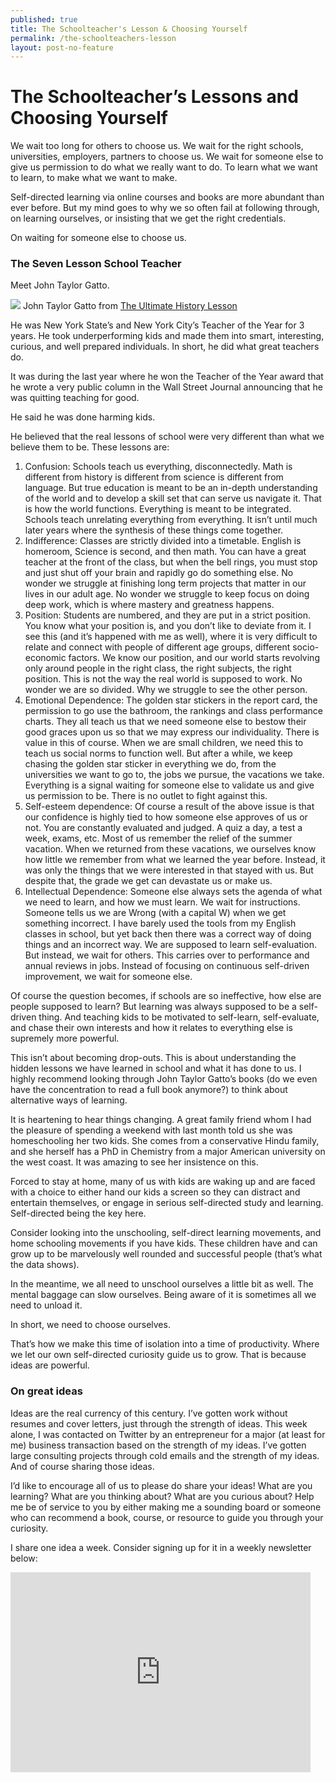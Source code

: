 ```yaml
---
published: true
title: The Schoolteacher's Lesson & Choosing Yourself
permalink: /the-schoolteachers-lesson
layout: post-no-feature
---
```

# The Schoolteacher’s Lessons and Choosing Yourself

We wait too long for others to choose us. We wait for the right 
schools, universities, employers, partners to choose us. We wait for 
someone else to give us permission to do what we really want to do. To 
learn what we want to learn, to make what we want to make.

Self-directed learning via online courses and books are more abundant
 than ever before. But my mind goes to why we so often fail at following
 through, on learning ourselves, or insisting that we get the right 
credentials.

On waiting for someone else to choose us.

### The Seven Lesson School Teacher

Meet John Taylor Gatto.

![](https://i0.wp.com/cdn-images-1.medium.com/max/800/0*MKdLCWBgpK7lm04B.jpeg?w=1080&ssl=1)
John Taylor Gatto from [The Ultimate History Lesson](https://tragedyandhope.com/th-films/the-ultimate-history-lesson/)

He was New York State’s and New York City’s Teacher of the Year for 3
 years. He took underperforming kids and made them into smart, 
interesting, curious, and well prepared individuals. In short, he did 
what great teachers do.

It was during the last year where he won the Teacher of the Year 
award that he wrote a very public column in the Wall Street Journal 
announcing that he was quitting teaching for good.

He said he was done harming kids.

He believed that the real lessons of school were very different than what we believe them to be. These lessons are:

1.  Confusion: Schools teach us everything, disconnectedly. Math is 
    different from history is different from science is different from 
    language. But true education is meant to be an in-depth understanding of
     the world and to develop a skill set that can serve us navigate it. 
    That is how the world functions. Everything is meant to be integrated. 
    Schools teach unrelating everything from everything. It isn’t until much
     later years where the synthesis of these things come together.
2.  Indifference:
     Classes are strictly divided into a timetable. English is homeroom, 
    Science is second, and then math. You can have a great teacher at the 
    front of the class, but when the bell rings, you must stop and just shut
     off your brain and rapidly go do something else. No wonder we struggle 
    at finishing long term projects that matter in our lives in our adult 
    age. No wonder we struggle to keep focus on doing deep work, which is 
    where mastery and greatness happens.
3.  Position: Students are 
    numbered, and they are put in a strict position. You know what your 
    position is, and you don’t like to deviate from it. I see this (and it’s
     happened with me as well), where it is very difficult to relate and 
    connect with people of different age groups, different socio-economic 
    factors. We know our position, and our world starts revolving only 
    around people in the right class, the right subjects, the right 
    position. This is not the way the real world is supposed to work. No 
    wonder we are so divided. Why we struggle to see the other person.
4.  Emotional
     Dependence: The golden star stickers in the report card, the permission
     to go use the bathroom, the rankings and class performance charts. They
     all teach us that we need someone else to bestow their good graces upon
     us so that we may express our individuality. There is value in this of 
    course. When we are small children, we need this to teach us social 
    norms to function well. But after a while, we keep chasing the golden 
    star sticker in everything we do, from the universities we want to go 
    to, the jobs we pursue, the vacations we take. Everything is a signal 
    waiting for someone else to validate us and give us permission to be. 
    There is no outlet to fight against this.
5.  Self-esteem 
    dependence: Of course a result of the above issue is that our confidence
     is highly tied to how someone else approves of us or not. You are 
    constantly evaluated and judged. A quiz a day, a test a week, exams, 
    etc. Most of us remember the relief of the summer vacation. When we 
    returned from these vacations, we ourselves know how little we remember 
    from what we learned the year before. Instead, it was only the things 
    that we were interested in that stayed with us. But despite that, the 
    grade we get can devastate us or make us.
6.  Intellectual 
    Dependence: Someone else always sets the agenda of what we need to 
    learn, and how we must learn. We wait for instructions. Someone tells us
     we are Wrong (with a capital W) when we get something incorrect. I have
     barely used the tools from my English classes in school, but yet back 
    then there was a correct way of doing things and an incorrect way. We 
    are supposed to learn self-evaluation. But instead, we wait for others. 
    This carries over to performance and annual reviews in jobs. Instead of 
    focusing on continuous self-driven improvement, we wait for someone 
    else.

Of course the question becomes, if schools are so ineffective, how 
else are people supposed to learn? But learning was always supposed to 
be a self-driven thing. And teaching kids to be motivated to self-learn,
 self-evaluate, and chase their own interests and how it relates to 
everything else is supremely more powerful.

This isn’t about becoming drop-outs. This is about understanding the 
hidden lessons we have learned in school and what it has done to us. I 
highly recommend looking through John Taylor Gatto’s books (do we even 
have the concentration to read a full book anymore?) to think about 
alternative ways of learning.

It is heartening to hear things changing. A great family friend whom I
 had the pleasure of spending a weekend with last month told us she was 
homeschooling her two kids. She comes from a conservative Hindu family, 
and she herself has a PhD in Chemistry from a major American university 
on the west coast. It was amazing to see her insistence on this.

Forced to stay at home, many of us with kids are waking up and are 
faced with a choice to either hand our kids a screen so they can 
distract and entertain themselves, or engage in serious self-directed 
study and learning. Self-directed being the key here.

Consider looking into the unschooling, self-direct learning 
movements, and home schooling movements if you have kids. These children
 have and can grow up to be marvelously well rounded and successful 
people (that’s what the data shows).

In the meantime, we all need to unschool ourselves a little bit as 
well. The mental baggage can slow ourselves. Being aware of it is 
sometimes all we need to unload it.

In short, we need to choose ourselves.

That’s how we make this time of isolation into a time of 
productivity. Where we let our own self-directed curiosity guide us to 
grow. That is because ideas are powerful.

### On great ideas

Ideas are the real currency of this century. I’ve gotten work without
 resumes and cover letters, just through the strength of ideas. This 
week alone, I was contacted on Twitter by an entrepreneur for a major 
(at least for me) business transaction based on the strength of my 
ideas. I’ve gotten large consulting projects through cold emails and the
 strength of my ideas. And of course sharing those ideas.

I’d like to encourage all of us to please do share your ideas! What 
are you learning? What are you thinking about? What are you curious 
about? Help me be of service to you by either making me a sounding board
 or someone who can recommend a book, course, or resource to guide you 
through your curiosity.

I share one idea a week. Consider signing up for it in a weekly newsletter below:
<iframe src="https://dtank.substack.com/embed" width="480" height="320" frameborder="0" scrolling="no"></iframe> 
